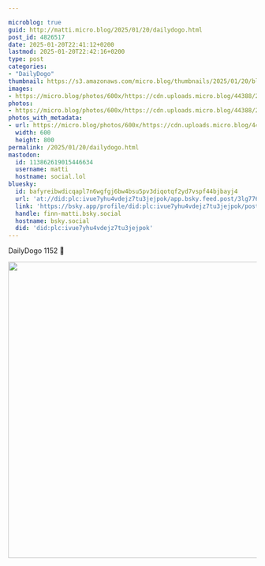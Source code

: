 ```yaml
---

microblog: true
guid: http://matti.micro.blog/2025/01/20/dailydogo.html
post_id: 4826517
date: 2025-01-20T22:41:12+0200
lastmod: 2025-01-20T22:42:16+0200
type: post
categories:
- "DailyDogo"
thumbnail: https://s3.amazonaws.com/micro.blog/thumbnails/2025/01/20/blog.martin-haehnel.de/36d9a837ae5e64c14ceb1248de8edd29.png
images:
- https://micro.blog/photos/600x/https://cdn.uploads.micro.blog/44388/2025/26fe9d03c0b84e25842dfc26d1b06a1b.jpg
photos:
- https://micro.blog/photos/600x/https://cdn.uploads.micro.blog/44388/2025/26fe9d03c0b84e25842dfc26d1b06a1b.jpg
photos_with_metadata:
- url: https://micro.blog/photos/600x/https://cdn.uploads.micro.blog/44388/2025/26fe9d03c0b84e25842dfc26d1b06a1b.jpg
  width: 600
  height: 800
permalink: /2025/01/20/dailydogo.html
mastodon:
  id: 113862619015446634
  username: matti
  hostname: social.lol
bluesky:
  id: bafyreibwdicqapl7n6wgfgj6bw4bsu5pv3diqotqf2yd7vspf44bjbayj4
  url: 'at://did:plc:ivue7yhu4vdejz7tu3jejpok/app.bsky.feed.post/3lg776hg2jc24'
  link: 'https://bsky.app/profile/did:plc:ivue7yhu4vdejz7tu3jejpok/post/3lg776hg2jc24'
  handle: finn-matti.bsky.social
  hostname: bsky.social
  did: 'did:plc:ivue7yhu4vdejz7tu3jejpok'
---
```

DailyDogo 1152 🐶

<img src="https://micro.blog/photos/600x/https://blog.martin-haehnel.de/uploads/2025/26fe9d03c0b84e25842dfc26d1b06a1b.jpg" width="600" alt="" />
